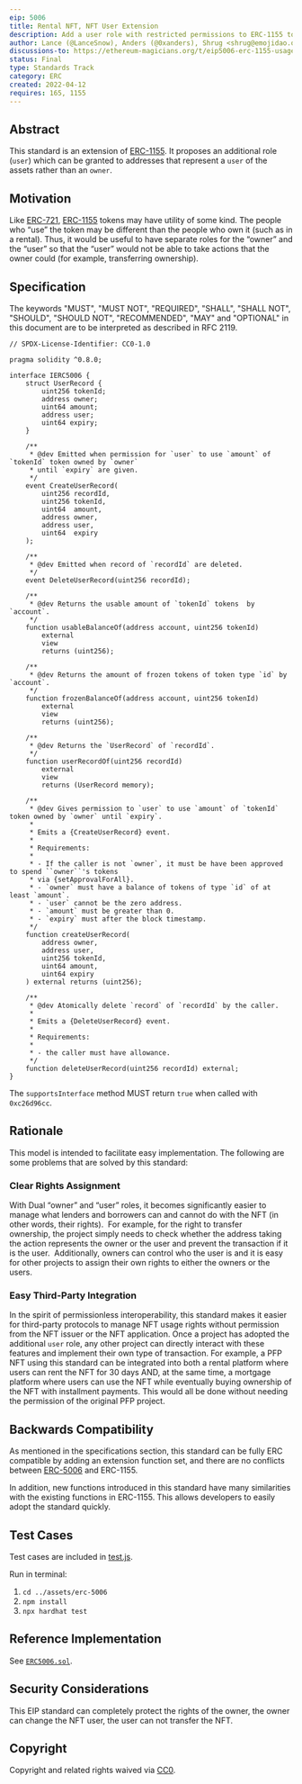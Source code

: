 ```yaml
---
eip: 5006
title: Rental NFT, NFT User Extension
description: Add a user role with restricted permissions to ERC-1155 tokens
author: Lance (@LanceSnow), Anders (@0xanders), Shrug <shrug@emojidao.org>
discussions-to: https://ethereum-magicians.org/t/eip5006-erc-1155-usage-rights-extension/8941
status: Final
type: Standards Track
category: ERC
created: 2022-04-12
requires: 165, 1155
---
```


## Abstract

This standard is an extension of [ERC-1155](./eip-1155.md). It proposes an additional role (`user`) which can be granted to addresses that represent a `user` of the assets rather than an `owner`.

## Motivation

Like [ERC-721](./eip-721.md), [ERC-1155](./eip-1155.md) tokens may have utility of some kind. The people who “use” the token may be different than the people who own it (such as in a rental). Thus, it would be useful to have separate roles for the “owner” and the “user” so that the “user” would not be able to take actions that the owner could (for example, transferring ownership).

## Specification

The keywords "MUST", "MUST NOT", "REQUIRED", "SHALL", "SHALL NOT", "SHOULD", "SHOULD NOT", "RECOMMENDED", "MAY" and "OPTIONAL" in this document are to be interpreted as described in RFC 2119.

```solidity
// SPDX-License-Identifier: CC0-1.0

pragma solidity ^0.8.0;

interface IERC5006 {
    struct UserRecord {
        uint256 tokenId;
        address owner;
        uint64 amount;
        address user;
        uint64 expiry;
    }
    
    /**
     * @dev Emitted when permission for `user` to use `amount` of `tokenId` token owned by `owner`
     * until `expiry` are given.
     */
    event CreateUserRecord(
        uint256 recordId,
        uint256 tokenId,
        uint64  amount,
        address owner,
        address user,
        uint64  expiry
    );

    /**
     * @dev Emitted when record of `recordId` are deleted. 
     */
    event DeleteUserRecord(uint256 recordId);

    /**
     * @dev Returns the usable amount of `tokenId` tokens  by `account`.
     */
    function usableBalanceOf(address account, uint256 tokenId)
        external
        view
        returns (uint256);

    /**
     * @dev Returns the amount of frozen tokens of token type `id` by `account`.
     */
    function frozenBalanceOf(address account, uint256 tokenId)
        external
        view
        returns (uint256);

    /**
     * @dev Returns the `UserRecord` of `recordId`.
     */
    function userRecordOf(uint256 recordId)
        external
        view
        returns (UserRecord memory);

    /**
     * @dev Gives permission to `user` to use `amount` of `tokenId` token owned by `owner` until `expiry`.
     *
     * Emits a {CreateUserRecord} event.
     *
     * Requirements:
     *
     * - If the caller is not `owner`, it must be have been approved to spend ``owner``'s tokens
     * via {setApprovalForAll}.
     * - `owner` must have a balance of tokens of type `id` of at least `amount`.
     * - `user` cannot be the zero address.
     * - `amount` must be greater than 0.
     * - `expiry` must after the block timestamp.
     */
    function createUserRecord(
        address owner,
        address user,
        uint256 tokenId,
        uint64 amount,
        uint64 expiry
    ) external returns (uint256);

    /**
     * @dev Atomically delete `record` of `recordId` by the caller.
     *
     * Emits a {DeleteUserRecord} event.
     *
     * Requirements:
     *
     * - the caller must have allowance.
     */
    function deleteUserRecord(uint256 recordId) external;
}

```

The `supportsInterface` method MUST return `true` when called with `0xc26d96cc`.

## Rationale

This model is intended to facilitate easy implementation. The following are some problems that are solved by this standard:

### Clear Rights Assignment

With Dual “owner” and “user” roles, it becomes significantly easier to manage what lenders and borrowers can and cannot do with the NFT (in other words, their rights).  For example, for the right to transfer ownership, the project simply needs to check whether the address taking the action represents the owner or the user and prevent the transaction if it is the user.  Additionally, owners can control who the user is and it is easy for other projects to assign their own rights to either the owners or the users.

### Easy Third-Party Integration

In the spirit of permissionless interoperability, this standard makes it easier for third-party protocols to manage NFT usage rights without permission from the NFT issuer or the NFT application. Once a project has adopted the additional `user` role, any other project can directly interact with these features and implement their own type of transaction. For example, a PFP NFT using this standard can be integrated into both a rental platform where users can rent the NFT for 30 days AND, at the same time, a mortgage platform where users can use the NFT while eventually buying ownership of the NFT with installment payments. This would all be done without needing the permission of the original PFP project.

## Backwards Compatibility

As mentioned in the specifications section, this standard can be fully ERC compatible by adding an extension function set, and there are no conflicts between [ERC-5006](./eip-5006.md) and ERC-1155.

In addition, new functions introduced in this standard have many similarities with the existing functions in ERC-1155. This allows developers to easily adopt the standard quickly.

## Test Cases

Test cases are included in [test.js](../assets/erc-5006/test/test.ts). 

Run in terminal: 

1. ```cd ../assets/erc-5006```
1. ```npm install```
1. ```npx hardhat test```

## Reference Implementation

See [`ERC5006.sol`](../assets/erc-5006/contracts/ERC5006.sol).

## Security Considerations

This EIP standard can completely protect the rights of the owner, the owner can change the NFT user, the user can not transfer the NFT.

## Copyright

Copyright and related rights waived via [CC0](../LICENSE.md).
